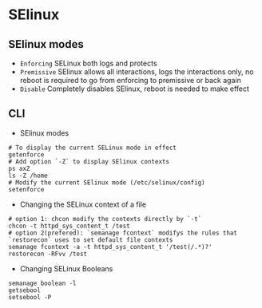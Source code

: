 # SElinux

## SElinux modes
- `Enforcing` SELinux both logs and protects
- `Premissive` SElinux allows all interactions, 
   logs the interactions only, no reboot is required to go from
   enforcing to premissive or back again
- `Disable` Completely disables SElinux, reboot is needed to make effect

## CLI

- SElinux modes

```
# To display the current SELinux mode in effect
getenforce
# Add option `-Z` to display SElinux contexts
ps axZ
ls -Z /home
# Modify the current SElinux mode (/etc/selinux/config)
setenforce
```

- Changing the SELinux context of a file

```
# option 1: chcon modify the contexts directly by `-t`
chcon -t httpd_sys_content_t /test
# option 2(prefered): `semanage fcontext` modifys the rules that `restorecon` uses to set default file contexts
semanage fcontext -a -t httpd_sys_content_t '/test(/.*)?'
restorecon -RFvv /test
```

- Changing SELinux Booleans

```
semanage boolean -l
getsebool
setsebool -P
```
